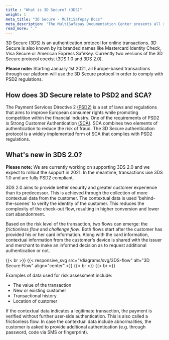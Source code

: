 ```yaml
---
title : "What is 3D Secure? (3DS)"
weight: 1
meta_title: "3D Secure - MultiSafepay Docs"
meta_description: "The MultiSafepay Documentation Center presents all relevant information about our Plugins and API. You can also find support pages for payment methods, tools and general questions as well as the contact details of our Support and Integration Teams."
read_more: "."
---
```


3D Secure (3DS) is an authentication protocol for online transactions. 3D Secure is also known by its branded names like Mastercard Identity Check, Visa Secure or American Express SafeKey. Currently two versions of the 3D Secure protocol coexist (3DS 1.0 and 3DS 2.0).

**Please note:** Starting January 1st 2021, all Europe-based transactions through our platform will use the 3D Secure protocol in order to comply with PSD2 regulations.

## How does 3D Secure relate to PSD2 and SCA?

The Payment Services Directive 2 [(PSD2)](/faq/payment-regulations/payment-service-directive-2/) is a set of laws and regulations that aims to improve European consumer rights while promoting competition within the financial industry. One of the requirements of PSD2 is Strong Customer Authentication [(SCA)](/faq/payment-regulations/strong-customer-authentication/). SCA combines two elements of authentication to reduce the risk of fraud. The 3D Secure authentication protocol is a widely implemented form of SCA that complies with PSD2 regulations.

## What's new in 3DS 2.0?

**Please note:** We are currently working on supporting 3DS 2.0 and we expect to rollout the support in 2021. In the meantime, transactions use 3DS 1.0 and are fully PSD2 compliant.

3DS 2.0 aims to provide better security and greater customer experience than its predecessor. This is achieved through the collection of more contextual data from the customer. The contextual data is used 'behind-the-scenes' to verify the identity of the customer. This reduces the complexity of the check-out flow, resulting in higher conversion and lower cart abandonment.

Based on the risk level of the transaction, two flows can emerge: the *frictionless flow* and *challenge flow*. Both flows start after the customer has provided his or her card information. Along with the card information, contextual information from the customer's device is shared with the issuer and merchant to make an informed decision as to request additional authentication or not.

{{< br >}}
{{< responsive_svg src="/diagrams/svg/3DS-flow" alt="3D Secure Flow" align="center" >}}
{{< br >}}
{{< br >}}

Examples of data used for risk assessment include:

* The value of the transaction
* New or existing customer
* Transactional history
* Location of customer

If the contextual data indicates a legitimate transaction, the payment is verified without further user-side authentication. This is also called a frictionless flow. In case the contextual data include abnormalities, the customer is asked to provide additional authentication (e.g. through password, code via SMS or fingerprint).
